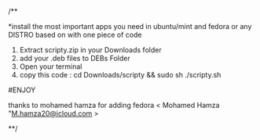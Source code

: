 /**

*install the most important apps you need in ubuntu/mint and fedora or any DISTRO based on with one piece of code

1. Extract scripty.zip in your Downloads folder
2. add your .deb files to DEBs Folder
3. Open your terminal
4. copy this code : cd Downloads/scripty && sudo sh ./scripty.sh

#ENJOY

thanks to mohamed hamza for adding fedora < Mohamed Hamza "M.hamza20@icloud.com >

**/



